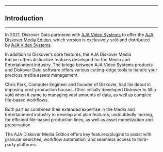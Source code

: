 ___
## Introduction
___

In 2021, Diskover Data partnered with [AJA Video Systems](https://www.aja.com) to offer the [AJA Diskover Media Edition](https://www.aja.com/products/aja-diskover-media-edition), which version is exclusively sold and distributed by [AJA Video Systems](https://www.aja.com/). 

In addition to Diskover’s core features, the AJA Diskover Media Edition offers distinctive features developed for the Media and Entertainment industry. The bridge between AJA Video Systems products and Diskover Data software offers various cutting-edge tools to handle your precious media assets management.

Chris Park, Computer Engineer and founder of Diskover, had his debut in imposing post-production houses. Chris initially developed Diskover to fill a void when it came to managing vast amounts of data, as well as complex file-based workflows.

Both parties combined their extended expertise in the Media and Entertainment industry to develop and plan features, undoubtedly lacking, for efficient file-based production lines, as well as asset monetization and preservation. 

The AJA Diskover Media Edition offers key features/plugins to assist with granular searches, workflow automation, and seamless access to third-party platforms. 
